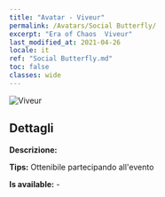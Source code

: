 ```yaml
---
title: "Avatar - Viveur"
permalink: /Avatars/Social Butterfly/
excerpt: "Era of Chaos  Viveur"
last_modified_at: 2021-04-26
locale: it
ref: "Social Butterfly.md"
toc: false
classes: wide
---
```

 ![Viveur](/images/a/avatarFrame_31.png)

## Dettagli

 **Descrizione:**  

 **Tips:** Ottenibile partecipando all'evento 

 **Is available:**  - 

